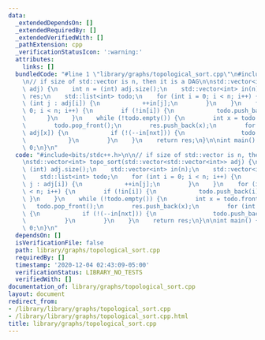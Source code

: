 ```yaml
---
data:
  _extendedDependsOn: []
  _extendedRequiredBy: []
  _extendedVerifiedWith: []
  _pathExtension: cpp
  _verificationStatusIcon: ':warning:'
  attributes:
    links: []
  bundledCode: "#line 1 \"library/graphs/topological_sort.cpp\"\n#include<bits/stdc++.h>\n\
    \n// if size of std::vector is n, then it is a DAG\n\nstd::vector<int> topo_sort(std::vector<std::vector<int>>\
    \ adj) {\n    int n = (int) adj.size();\n    std::vector<int> in(n);\n    std::vector<int>\
    \ res;\n    std::list<int> todo;\n    for (int i = 0; i < n; i++) {\n        for\
    \ (int j : adj[i]) {\n            ++in[j];\n        }\n    }\n    for (int i =\
    \ 0; i < n; i++) {\n        if (!in[i]) {\n            todo.push_back(i);\n  \
    \      }\n    }\n    while (!todo.empty()) {\n        int x = todo.front();\n\
    \        todo.pop_front();\n        res.push_back(x);\n        for (int nxt :\
    \ adj[x]) {\n            if (!(--in[nxt])) {\n                todo.push_back(nxt);\n\
    \            }\n        }\n    }\n    return res;\n}\n\nint main() {\n    return\
    \ 0;\n}\n"
  code: "#include<bits/stdc++.h>\n\n// if size of std::vector is n, then it is a DAG\n\
    \nstd::vector<int> topo_sort(std::vector<std::vector<int>> adj) {\n    int n =\
    \ (int) adj.size();\n    std::vector<int> in(n);\n    std::vector<int> res;\n\
    \    std::list<int> todo;\n    for (int i = 0; i < n; i++) {\n        for (int\
    \ j : adj[i]) {\n            ++in[j];\n        }\n    }\n    for (int i = 0; i\
    \ < n; i++) {\n        if (!in[i]) {\n            todo.push_back(i);\n       \
    \ }\n    }\n    while (!todo.empty()) {\n        int x = todo.front();\n     \
    \   todo.pop_front();\n        res.push_back(x);\n        for (int nxt : adj[x])\
    \ {\n            if (!(--in[nxt])) {\n                todo.push_back(nxt);\n \
    \           }\n        }\n    }\n    return res;\n}\n\nint main() {\n    return\
    \ 0;\n}\n"
  dependsOn: []
  isVerificationFile: false
  path: library/graphs/topological_sort.cpp
  requiredBy: []
  timestamp: '2020-12-04 02:43:09-05:00'
  verificationStatus: LIBRARY_NO_TESTS
  verifiedWith: []
documentation_of: library/graphs/topological_sort.cpp
layout: document
redirect_from:
- /library/library/graphs/topological_sort.cpp
- /library/library/graphs/topological_sort.cpp.html
title: library/graphs/topological_sort.cpp
---
```

